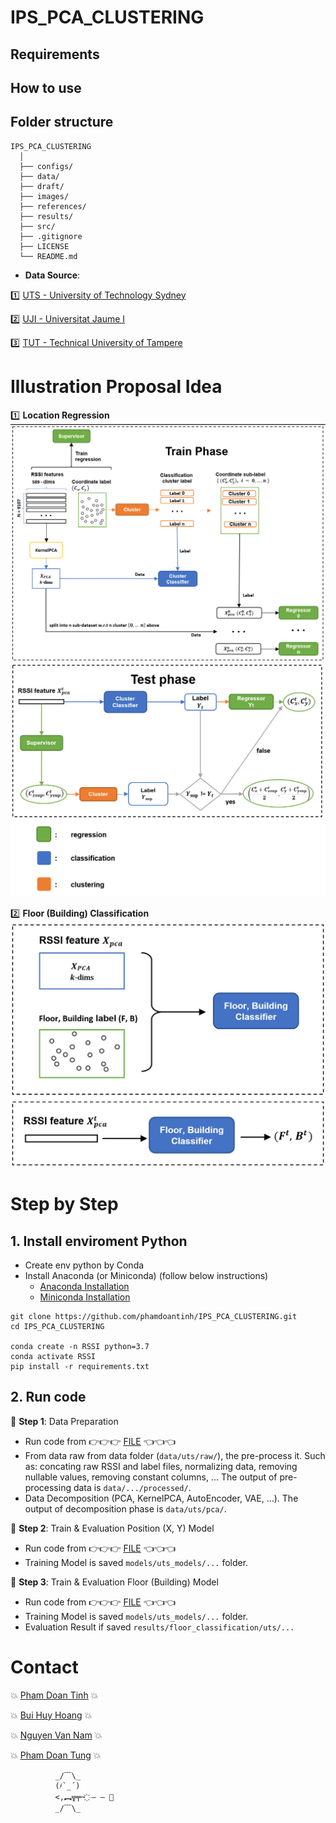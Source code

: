 ﻿# IPS_PCA_CLUSTERING

## Requirements

## How to use

## Folder structure

```
IPS_PCA_CLUSTERING
  │
  ├── configs/
  ├── data/
  ├── draft/
  ├── images/
  ├── references/
  ├── results/
  ├── src/
  ├── .gitignore
  ├── LICENSE
  └── README.md
```

- **Data Source**: 

:one: [UTS - University of Technology Sydney](https://github.com/XudongSong/UTSIndoorLoc-dataset)

:two:  [UJI - Universitat Jaume I](http://archive.ics.uci.edu/ml/datasets/UJIIndoorLoc)

:three:  [TUT - Technical University of Tampere](https://zenodo.org/record/1001662)

# Illustration Proposal Idea
:one: **Location Regression**
![](images/train_eval/train_regr.jpg?raw=true)
![](images/train_eval/eval_regr.jpg?raw=true)


:two: **Floor (Building) Classification** 
![](images/train_eval/train_eval_clfs.jpg?raw=true)

# Step by Step
## 1. Install enviroment Python
* Create env python by Conda
* Install Anaconda (or Miniconda) (follow below instructions)
    * [Anaconda Installation](https://docs.anaconda.com/anaconda/install/index.html)
    * [Miniconda Installation](https://docs.conda.io/en/main/miniconda.html)

```commandline
git clone https://github.com/phamdoantinh/IPS_PCA_CLUSTERING.git
cd IPS_PCA_CLUSTERING

conda create -n RSSI python=3.7
conda activate RSSI
pip install -r requirements.txt
```

## 2. Run code
🤘 **Step 1**: Data Preparation
  - Run code from :point_right::point_right::point_right: [FILE](./src/notebook/data_notebook.ipynb) :point_left::point_left::point_left:  
  - From data raw from data folder (`data/uts/raw/`), the pre-process it. Such as: concating raw RSSI and label files, normalizing data, removing nullable values, removing constant columns, ... The output of pre-processing data is `data/.../processed/`.
  - Data Decomposition (PCA, KernelPCA, AutoEncoder, VAE, ...). The output of decomposition phase is `data/uts/pca/`.


🤘 **Step 2**: Train & Evaluation Position (X, Y) Model
  - Run code from :point_right::point_right::point_right: [FILE](./src/notebook/loc_notebook.ipynb) :point_left::point_left::point_left:
  - Training Model is saved `models/uts_models/...` folder.

🤘 **Step 3**: Train & Evaluation Floor (Building) Model
  - Run code from :point_right::point_right::point_right: [FILE](./src/notebook/loc_notebook.ipynb) :point_left::point_left::point_left:
  - Training Model is saved `models/uts_models/...` folder.
  - Evaluation Result if saved `results/floor_classification/uts/...`

# Contact
:boom: [Pham Doan Tinh](https://github.com/phamdoantinh) :boom:

:boom: [Bui Huy Hoang](https://github.com/AustrianOakvn) :boom:

:boom: [Nguyen Van Nam](https://github.com/ngnambka00-github) :boom:

:boom: [Pham Doan Tung](https://github.com/tungphambasement) :boom:

```
          _/﹋\_
          (҂`_´)
          <,︻╦╤─ ҉ – – 🍎
          _/﹋\_
```

